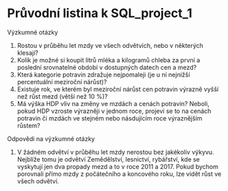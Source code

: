 Průvodní listina k SQL_project_1
===

Výzkumné otázky
 1.	Rostou v průběhu let mzdy ve všech odvětvích, nebo v některých klesají?
 2.	Kolik je možné si koupit litrů mléka a kilogramů chleba za první a poslední srovnatelné období v dostupných datech cen a mezd?
 3.	Která kategorie potravin zdražuje nejpomaleji (je u ní nejnižší percentuální meziroční nárůst)?
 4.	Existuje rok, ve kterém byl meziroční nárůst cen potravin výrazně vyšší než růst mezd (větší než 10 %)?
 5.	Má výška HDP vliv na změny ve mzdách a cenách potravin? Neboli, pokud HDP vzroste výrazněji v jednom roce, 
	projeví se to na cenách potravin či mzdách ve stejném nebo násdujícím roce výraznějším růstem?
	
Odpovědi na výzkumné otázky
 1.	V žádném odvětví v průběhu let mzdy nerostou bez jakékoliv výkyvu.
	Nejblíže tomu je odvětví Zemědělství, lesnictví, rybářství, kde se vyskytují jen dva propady mezd a to v roce 2011 a 2017.
	Pokud bychom porovnali přímo mzdy z počátečního a koncového roku, lze vidět růst ve všech odvětví.
	
 
 
 
 